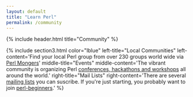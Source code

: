 ```yaml
---
layout: default
title: "Learn Perl"
permalink: /community
---
```


{% include header.html 
   title="Community" 
%}

{% include section3.html 
   color="lblue"
   left-title="Local Communities"
   left-content='Find your local Perl group from over 230 groups world wide via [Perl Mongers]("http://www.pm.org/")'
   middle-title="Events"
   middle-content='The vibrant community is organizing Perl [conferences, hackathons and workshops]("/events") all around the world.'
   right-title="Mail Lists"
   right-content='There are several [mailing lists]("/lists") you can suscribe. If you\'re just starting, you probably want to join [perl-beginners]("http://learn.perl.org/faq/beginners").'
%}

